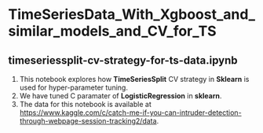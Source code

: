 # TimeSeriesData_With_Xgboost_and_similar_models_and_CV_for_TS

## timeseriessplit-cv-strategy-for-ts-data.ipynb
1. This notebook explores how __TimeSeriesSplit__ CV strategy in __Sklearn__ is used for hyper-parameter tuning.
2. We have tuned C paramater of __LogisticRegression__ in __sklearn__.
3. The data for this notebook is available at https://www.kaggle.com/c/catch-me-if-you-can-intruder-detection-through-webpage-session-tracking2/data.
